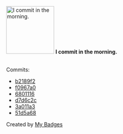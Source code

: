 <img src="https://my-badges.github.io/my-badges/morning-commits.png" alt="I commit in the morning." title="I commit in the morning." width="128">
<strong>I commit in the morning.</strong>
<br><br>

Commits:

- <a href="https://github.com/HorebZ/HorebZ/commit/b2189f26fca09fe702291171f7593c568144f491">b2189f2</a>
- <a href="https://github.com/HorebZ/HorebZ/commit/f0967a0045e94572eeff6368e44b2e1661056c27">f0967a0</a>
- <a href="https://github.com/HorebZ/HorebZ/commit/68011167fa626437eacf9b8a0f98e0f495dc33e8">6801116</a>
- <a href="https://github.com/HorebZ/HorebZ/commit/d7d6c2ca3522c816ee9636f5619643a2b99429a5">d7d6c2c</a>
- <a href="https://github.com/HorebZ/HorebZ/commit/3a011a3bb52a7f119a43c3f1312a35529425046b">3a011a3</a>
- <a href="https://github.com/HorebZ/HorebZ/commit/51d5a68f2f790ba54f3a97ff2c8f5fba595650f0">51d5a68</a>


Created by <a href="https://github.com/my-badges/my-badges">My Badges</a>